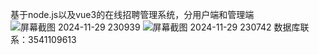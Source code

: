 基于node.js以及vue3的在线招聘管理系统，分用户端和管理端
![屏幕截图 2024-11-29 230939](https://github.com/user-attachments/assets/5a5fb8bf-edd9-448a-afae-cab004c11770)
![屏幕截图 2024-11-29 230742](https://github.com/user-attachments/assets/773c3300-d55f-4b33-ac31-b781ecee4e81)
数据库联系：3541109613
